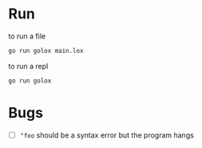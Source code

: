 # Run

to run a file
```bash
go run golox main.lox
```
to run a repl
```bash
go run golox
```
# Bugs
- [ ] `"foo` should be a syntax error but the program hangs
